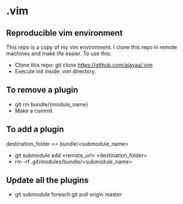 # .vim #


## Reproducible vim environment ##

This repo is a copy of my vim environment. I clone this repo in remote machines and make life easier.
To use this:
* Clone this repo: git clone https://github.com/ajayaa/.vim
* Execute init inside .vim directory.

## To remove a plugin ##

* git rm bundle/{module_name}
* Make a commit

## To add a plugin ##
destination_folder == bundle/<submodule_name>
* git submodule add <remote_url> <destination_folder>
* rm -rf .git/modules/bundle/<submodule_name>

## Update all the plugins ##
* git submodule foreach git pull origin master 
